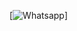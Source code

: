 [![Whatsapp](https://img.shields.io/badge/WhatsApp-25D366?style=for-the-badge&logo=whatsapp&logoColor=white)]
